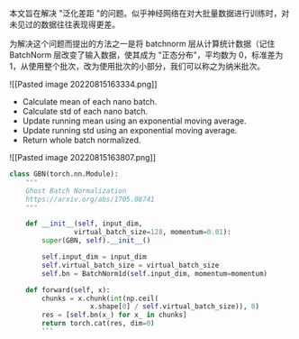 本文旨在解决 "泛化差距 "的问题。似乎神经网络在对大批量数据进行训练时，对未见过的数据往往表现得更差。  
  
为解决这个问题而提出的方法之一是将 batchnorm 层从计算统计数据（记住 BatchNorm 层改变了输入数据，使其成为 "正态分布"，平均数为 0，标准差为 1，从使用整个批次，改为使用批次的小部分，我们可以称之为纳米批次。

![[Pasted image 20220815163334.png]]
-   Calculate mean of each nano batch.
-   Calculate std of each nano batch.
-   Update running mean using an exponential moving average.
-   Update running std using an exponential moving average.
-   Return whole batch normalized.

![[Pasted image 20220815163807.png]]

```python:GBN.py
class GBN(torch.nn.Module):
    """
    Ghost Batch Normalization
    https://arxiv.org/abs/1705.08741
    """

    def __init__(self, input_dim, 
			    virtual_batch_size=128, momentum=0.01):
        super(GBN, self).__init__()

        self.input_dim = input_dim
        self.virtual_batch_size = virtual_batch_size
        self.bn = BatchNorm1d(self.input_dim, momentum=momentum)

    def forward(self, x):
        chunks = x.chunk(int(np.ceil(
			        x.shape[0] / self.virtual_batch_size)), 0)
        res = [self.bn(x_) for x_ in chunks]
        return torch.cat(res, dim=0)
        ```

